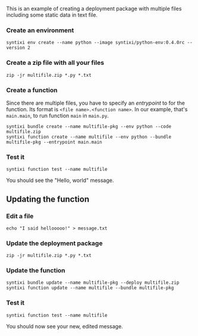 This is an example of creating a deployment package with multiple
files including some static data in text file.

### Create an environment

```
syntixi env create --name python --image syntixi/python-env:0.4.0rc --version 2
```

### Create a zip file with all your files

```
zip -jr multifile.zip *.py *.txt
```

### Create a function

Since there are multiple files, you have to specify an _entrypoint_ to
for the function.  Its format is `<file name>.<function name>`. In our
example, that's `main.main`, to run function `main` in `main.py`.

```
syntixi bundle create --name multifile-pkg --env python --code multifile.zip
syntixi function create --name multifile --env python --bundle multifile-pkg --entrypoint main.main
```

### Test it

```
syntixi function test --name multifile
```

You should see the "Hello, world" message.


## Updating the function

### Edit a file

```
echo "I said hellooooo!" > message.txt
```

### Update the deployment package

```
zip -jr multifile.zip *.py *.txt
```

### Update the function

```
syntixi bundle update --name multifile-pkg --deploy multifile.zip
syntixi function update --name multifile --bundle multifile-pkg
```

### Test it

```
syntixi function test --name multifile
```

You should now see your new, edited message.

